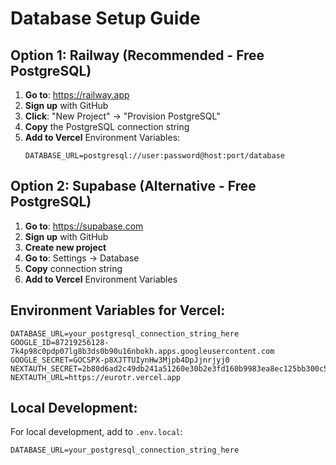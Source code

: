 # Database Setup Guide

## Option 1: Railway (Recommended - Free PostgreSQL)

1. **Go to**: https://railway.app
2. **Sign up** with GitHub
3. **Click**: "New Project" → "Provision PostgreSQL"
4. **Copy** the PostgreSQL connection string
5. **Add to Vercel** Environment Variables:
   ```
   DATABASE_URL=postgresql://user:password@host:port/database
   ```

## Option 2: Supabase (Alternative - Free PostgreSQL)

1. **Go to**: https://supabase.com
2. **Sign up** with GitHub
3. **Create new project**
4. **Go to**: Settings → Database
5. **Copy** connection string
6. **Add to Vercel** Environment Variables

## Environment Variables for Vercel:

```
DATABASE_URL=your_postgresql_connection_string_here
GOOGLE_ID=87219256128-7k4p98c0pdp07lg8b3ds0b90u16nbokh.apps.googleusercontent.com
GOOGLE_SECRET=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
NEXTAUTH_SECRET=2b80d6ad2c49db241a51260e30b2e3fd160b9983ea8ec125bb300c5e83bdd7df
NEXTAUTH_URL=https://eurotr.vercel.app
```

## Local Development:

For local development, add to `.env.local`:
```
DATABASE_URL=your_postgresql_connection_string_here
```
